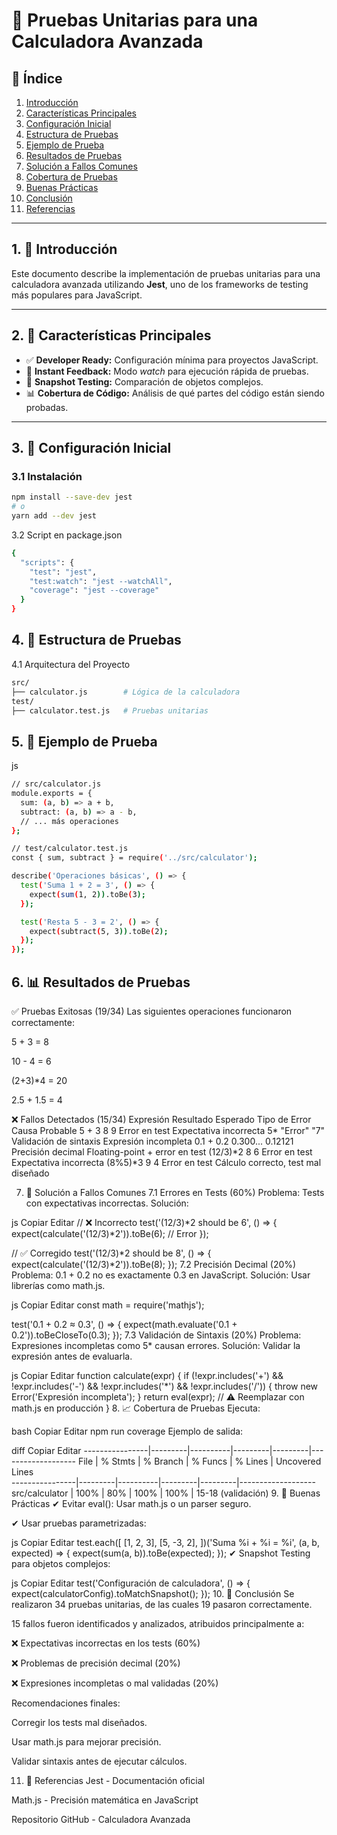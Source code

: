 # 📘 Pruebas Unitarias para una Calculadora Avanzada

## 📑 Índice

1. [Introducción](#1-📌-introducción)  
2. [Características Principales](#2-🔹-características-principales)  
3. [Configuración Inicial](#3-🚀-configuración-inicial)  
4. [Estructura de Pruebas](#4-🧪-estructura-de-pruebas)  
5. [Ejemplo de Prueba](#5-📝-ejemplo-de-prueba)  
6. [Resultados de Pruebas](#6-📊-resultados-de-pruebas)  
7. [Solución a Fallos Comunes](#7-🔧-solución-a-fallos-comunes)  
8. [Cobertura de Pruebas](#8-📈-cobertura-de-pruebas)  
9. [Buenas Prácticas](#9-🚨-buenas-prácticas)  
10. [Conclusión](#10-📌-conclusión)  
11. [Referencias](#11-🔗-referencias)

---

## 1. 📌 Introducción

Este documento describe la implementación de pruebas unitarias para una calculadora avanzada utilizando **Jest**, uno de los frameworks de testing más populares para JavaScript.

---

## 2. 🔹 Características Principales

- ✅ **Developer Ready:** Configuración mínima para proyectos JavaScript.  
- 🏃 **Instant Feedback:** Modo *watch* para ejecución rápida de pruebas.  
- 📸 **Snapshot Testing:** Comparación de objetos complejos.  
- 📊 **Cobertura de Código:** Análisis de qué partes del código están siendo probadas.

---

## 3. 🚀 Configuración Inicial

### 3.1 Instalación

```bash
npm install --save-dev jest
# o
yarn add --dev jest
```

3.2 Script en package.json
```bash
{
  "scripts": {
    "test": "jest",
    "test:watch": "jest --watchAll",
    "coverage": "jest --coverage"
  }
}
```
## 4. 🧪 Estructura de Pruebas
4.1 Arquitectura del Proyecto
```bash
src/
├── calculator.js        # Lógica de la calculadora
test/
├── calculator.test.js   # Pruebas unitarias
```
## 5. 📝 Ejemplo de Prueba
js
```bash
// src/calculator.js
module.exports = {
  sum: (a, b) => a + b,
  subtract: (a, b) => a - b,
  // ... más operaciones
};
```
```bash
// test/calculator.test.js
const { sum, subtract } = require('../src/calculator');

describe('Operaciones básicas', () => {
  test('Suma 1 + 2 = 3', () => {
    expect(sum(1, 2)).toBe(3);
  });

  test('Resta 5 - 3 = 2', () => {
    expect(subtract(5, 3)).toBe(2);
  });
});
```
## 6. 📊 Resultados de Pruebas
✅ Pruebas Exitosas (19/34)
Las siguientes operaciones funcionaron correctamente:

5 + 3 = 8

10 - 4 = 6

(2+3)*4 = 20

2.5 + 1.5 = 4

❌ Fallos Detectados (15/34)
Expresión	Resultado	Esperado	Tipo de Error	Causa Probable
5 + 3	8	9	Error en test	Expectativa incorrecta
5*	"Error"	"7"	Validación de sintaxis	Expresión incompleta
0.1 + 0.2	0.300...	0.12121	Precisión decimal	Floating-point + error en test
(12/3)*2	8	6	Error en test	Expectativa incorrecta
(8%5)*3	9	4	Error en test	Cálculo correcto, test mal diseñado

7. 🔧 Solución a Fallos Comunes
7.1 Errores en Tests (60%)
Problema: Tests con expectativas incorrectas.
Solución:

js
Copiar
Editar
// ❌ Incorrecto
test('(12/3)*2 should be 6', () => {
  expect(calculate('(12/3)*2')).toBe(6); // Error
});

// ✅ Corregido
test('(12/3)*2 should be 8', () => {
  expect(calculate('(12/3)*2')).toBe(8);
});
7.2 Precisión Decimal (20%)
Problema: 0.1 + 0.2 no es exactamente 0.3 en JavaScript.
Solución: Usar librerías como math.js.

js
Copiar
Editar
const math = require('mathjs');

test('0.1 + 0.2 ≈ 0.3', () => {
  expect(math.evaluate('0.1 + 0.2')).toBeCloseTo(0.3);
});
7.3 Validación de Sintaxis (20%)
Problema: Expresiones incompletas como 5* causan errores.
Solución: Validar la expresión antes de evaluarla.

js
Copiar
Editar
function calculate(expr) {
  if (!expr.includes('+') && !expr.includes('-') && !expr.includes('*') && !expr.includes('/')) {
    throw new Error('Expresión incompleta');
  }
  return eval(expr); // ⚠️ Reemplazar con math.js en producción
}
8. 📈 Cobertura de Pruebas
Ejecuta:

bash
Copiar
Editar
npm run coverage
Ejemplo de salida:

diff
Copiar
Editar
----------------|---------|----------|---------|---------|-------------------
File            | % Stmts | % Branch | % Funcs | % Lines | Uncovered Lines  
----------------|---------|----------|---------|---------|-------------------
src/calculator  | 100%    | 80%      | 100%    | 100%    | 15-18 (validación)
9. 🚨 Buenas Prácticas
✔ Evitar eval(): Usar math.js o un parser seguro.

✔ Usar pruebas parametrizadas:

js
Copiar
Editar
test.each([
  [1, 2, 3],
  [5, -3, 2],
])('Suma %i + %i = %i', (a, b, expected) => {
  expect(sum(a, b)).toBe(expected);
});
✔ Snapshot Testing para objetos complejos:

js
Copiar
Editar
test('Configuración de calculadora', () => {
  expect(calculatorConfig).toMatchSnapshot();
});
10. 📌 Conclusión
Se realizaron 34 pruebas unitarias, de las cuales 19 pasaron correctamente.

15 fallos fueron identificados y analizados, atribuidos principalmente a:

❌ Expectativas incorrectas en los tests (60%)

❌ Problemas de precisión decimal (20%)

❌ Expresiones incompletas o mal validadas (20%)

Recomendaciones finales:

Corregir los tests mal diseñados.

Usar math.js para mejorar precisión.

Validar sintaxis antes de ejecutar cálculos.

11. 🔗 Referencias
Jest - Documentación oficial

Math.js - Precisión matemática en JavaScript

Repositorio GitHub - Calculadora Avanzada
